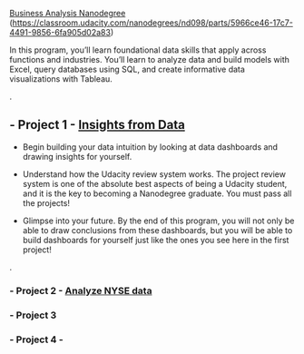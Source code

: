  [Business Analysis Nanodegree](https://www.udacity.com/course/business-analytics-nanodegree--nd098) (https://classroom.udacity.com/nanodegrees/nd098/parts/5966ce46-17c7-4491-9856-6fa905d02a83)






In this program, you’ll learn foundational data skills that apply across functions and industries. You’ll learn to analyze data and build models with Excel, query databases using SQL, and create informative data visualizations with Tableau.


.



##  - Project 1 - [Insights from Data](https://github.com/nancyalaswad90/Business-Analysis-Nanodegree/blob/master/linkedin.pdf)



- Begin building your data intuition by looking at data dashboards and drawing insights for yourself.


- Understand how the Udacity review system works. The project review system is one of the absolute best aspects of being a Udacity student, and it is the key to becoming a Nanodegree graduate. You must pass all the projects!


- Glimpse into your future. By the end of this program, you will not only be able to draw conclusions from these dashboards, but you will be able to build dashboards for yourself just like the ones you see here in the first project!




.

###  - Project 2 -  [ Analyze NYSE data](https://github.com/nancyalaswad90/Analyze-NYSE-Data)

###  - Project 3  

###  - Project 4 - 
